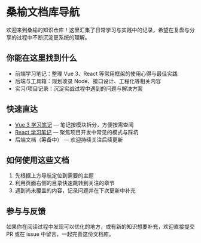 # 桑榆文档库导航

欢迎来到桑榆的知识仓库！这里汇集了日常学习与实践中的记录，希望在复盘与分享的过程中不断沉淀更系统的理解。

## 你能在这里找到什么
- 前端学习笔记：整理 Vue 3、React 等常用框架的使用心得与最佳实践
- 后端与工具箱：规划收录 Node、接口设计、工程化等相关内容
- 实习/项目记录：沉淀实战过程中遇到的问题与解决方案

## 快速直达
- [Vue 3 学习笔记](./blogs/font/vue3笔记) — 笔记按模块拆分，方便按需查阅
- [React 学习笔记](./blogs/font/react笔记) — 聚焦项目开发中常见的模式与踩坑
- 后端文档（筹备中） — 欢迎持续关注后续更新

## 如何使用这些文档
1. 先根据上方导航定位到需要的主题
2. 利用页面右侧的目录快速跳转到关注的章节
3. 遇到尚未覆盖的内容，记录问题并在下次更新中补充

## 参与与反馈
如果你在阅读过程中发现可以优化的地方，或有新的知识想要补充，欢迎直接提交 PR 或在 issue 中留言，一起完善这份文档库。

